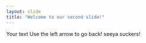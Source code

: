 ```yaml
---
layout: slide
title: "Welcome to our second slide!"
---
```

Your text
Use the left arrow to go back!
seeya suckers!